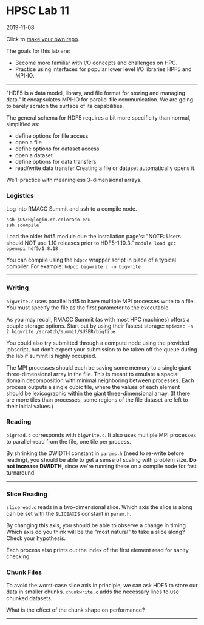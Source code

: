 # HPSC Lab 11
2019-11-08

Click to [make your own repo](https://classroom.github.com/a/1KRgDKcA).

The goals for this lab are:
* Become more familiar with I/O concepts and challenges on HPC.
* Practice using interfaces for popular lower level I/O libraries HPF5 and MPI-IO.

-----

"HDF5 is a data model, library, and file format for storing and managing data."  It encapsulates MPI-IO for parallel file communication.  We are going to barely scratch the surface of its capabilities.

The general schema for HDF5 requires a bit more specificity than normal, simplified as:
* define options for file access
* open a file
* define options for dataset access
* open a dataset
* define options for data transfers
* read/write data transfer
Creating a file or dataset automatically opens it.

We'll practice with meaningless 3-dimensional arrays.

### Logistics

Log into RMACC Summit and ssh to a compile node.
```
ssh $USER@login.rc.colorado.edu
ssh scompile
```

Load the older hdf5 module due the installation page's: "NOTE: Users should NOT use 1.10 releases prior to HDF5-1.10.3."
```module load gcc openmpi hdf5/1.8.18```

You can compile using the `hdpcc` wrapper script in place of a typical compiler.  For example:
```hdpcc bigwrite.c -o bigwrite```

-----

### Writing

`bigwrite.c` uses parallel hdf5 to have multiple MPI processes write to a file.  You must specify the file as the first parameter to the executable.

As you may recall, RMACC Summit (as with most HPC machines) offers a couple storage options.  Start out by using their fastest storage:
```mpiexec -n 2 bigwrite /scratch/summit/$USER/bigfile```

You could also try submitted through a compute node using the provided jobscript, but don't expect your submission to be taken off the queue during the lab if summit is highly occupied.

The MPI processes should each be saving some memory to a single giant three-dimensional array in the file.  This is meant to emulate a spacial domain decomposition with minimal neighboring between processes.  Each process outputs a single cubic tile, where the values of each element should be lexicographic within the giant three-dimensional array.  (If there are more tiles than processes, some regions of the file dataset are left to their initial values.)


### Reading

`bigread.c` corresponds with `bigwrite.c`.  It also uses multiple MPI processes to parallel-read from the file, one tile per process.

By shrinking the DWIDTH constant in `params.h` (need to re-write before reading), you should be able to get a sense of scaling with problem size.  **Do not increase DWIDTH**, since we're running these on a compile node for fast turnaround.

-----

### Slice Reading

`sliceread.c` reads in a two-dimensional slice.  Which axis the slice is along can be set with the `SLICEAXIS` constant in `param.h`.

By changing this axis, you should be able to observe a change in timing.  Which axis do you think will be the "most natural" to take a slice along?  Check your hypothesis.

Each process also prints out the index of the first element read for sanity checking.


### Chunk Files

To avoid the worst-case slice axis in principle, we can ask HDF5 to store our data in smaller chunks.  `chunkwrite.c` adds the necessary lines to use chunked datasets.

What is the effect of the chunk shape on performance?

-----
